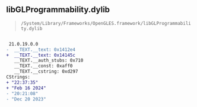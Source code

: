 ## libGLProgrammability.dylib

> `/System/Library/Frameworks/OpenGLES.framework/libGLProgrammability.dylib`

```diff

 21.0.19.0.0
-  __TEXT.__text: 0x1412e4
+  __TEXT.__text: 0x14145c
   __TEXT.__auth_stubs: 0x710
   __TEXT.__const: 0xaff0
   __TEXT.__cstring: 0xd297
CStrings:
+ "22:37:35"
+ "Feb 16 2024"
- "20:21:08"
- "Dec 20 2023"

```
